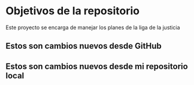 # Objetivos de la repositorio

Este proyecto se encarga de manejar los planes de la liga de la justicia

## Estos son cambios nuevos desde GitHub
## Estos son cambios nuevos desde mi repositorio local


